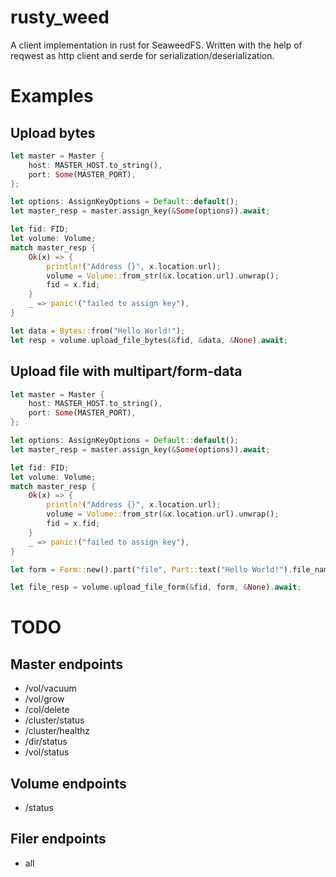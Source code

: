 # rusty_weed

A client implementation in rust for SeaweedFS.
Written with the help of reqwest as http client and serde for serialization/deserialization.

# Examples

## Upload bytes

```rust
let master = Master {
    host: MASTER_HOST.to_string(),
    port: Some(MASTER_PORT),
};

let options: AssignKeyOptions = Default::default();
let master_resp = master.assign_key(&Some(options)).await;

let fid: FID;
let volume: Volume;
match master_resp {
    Ok(x) => {
        println!("Address {}", x.location.url);
        volume = Volume::from_str(&x.location.url).unwrap();
        fid = x.fid;
    }
    _ => panic!("failed to assign key"),
}

let data = Bytes::from("Hello World!");
let resp = volume.upload_file_bytes(&fid, &data, &None).await;
```

## Upload file with multipart/form-data

```rust
let master = Master {
    host: MASTER_HOST.to_string(),
    port: Some(MASTER_PORT),
};

let options: AssignKeyOptions = Default::default();
let master_resp = master.assign_key(&Some(options)).await;

let fid: FID;
let volume: Volume;
match master_resp {
    Ok(x) => {
        println!("Address {}", x.location.url);
        volume = Volume::from_str(&x.location.url).unwrap();
        fid = x.fid;
    }
    _ => panic!("failed to assign key"),
}

let form = Form::new().part("file", Part::text("Hello World!").file_name("hello.txt").mime_str("text/plain").unwrap());

let file_resp = volume.upload_file_form(&fid, form, &None).await;
```

# TODO

## Master endpoints

-   /vol/vacuum
-   /vol/grow
-   /col/delete
-   /cluster/status
-   /cluster/healthz
-   /dir/status
-   /vol/status

## Volume endpoints

-   /status

## Filer endpoints

-   all
